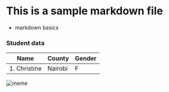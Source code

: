 # This is a sample markdown file
- markdown basics

### Student data

| Name | County | Gender|
|---|---|---|
|1. Christine | Nairobi | F|


![meme](https://aws1.discourse-cdn.com/codecademy/original/5X/3/c/8/5/3c85feecb4eb52a4d69ef0891cfbc495a1da7174.png)